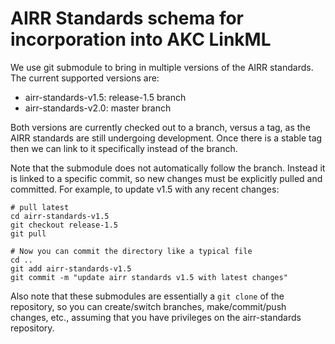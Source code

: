 # AIRR Standards schema for incorporation into AKC LinkML

We use git submodule to bring in multiple versions of the AIRR standards. The current
supported versions are:

* airr-standards-v1.5: release-1.5 branch
* airr-standards-v2.0: master branch

Both versions are currently checked out to a branch, versus a tag, as the AIRR standards
are still undergoing development. Once there is a stable tag then we can link to it
specifically instead of the branch.

Note that the submodule does not automatically follow the branch. Instead it is linked
to a specific commit, so new changes must be explicitly pulled and committed. For example,
to update v1.5 with any recent changes:

```
# pull latest
cd airr-standards-v1.5
git checkout release-1.5
git pull

# Now you can commit the directory like a typical file
cd ..
git add airr-standards-v1.5
git commit -m "update airr standards v1.5 with latest changes"
```

Also note that these submodules are essentially a `git clone` of the repository, so you
can create/switch branches, make/commit/push changes, etc., assuming that you have
privileges on the airr-standards repository.
